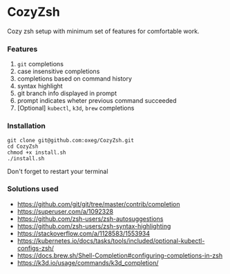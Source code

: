 # CozyZsh
Cozy zsh setup with minimum set of features for comfortable work.

### Features

1. `git` completions
1. case insensitive completions
1. completions based on command history
1. syntax highlight
1. git branch info displayed in prompt
1. prompt indicates wheter previous command succeeded
1. [Optional] `kubectl`, `k3d`, `brew` completions

### Installation

```
git clone git@github.com:oxeg/CozyZsh.git
cd CozyZsh
chmod +x install.sh
./install.sh
```
Don't forget to restart your terminal

### Solutions used

* https://github.com/git/git/tree/master/contrib/completion
* https://superuser.com/a/1092328
* https://github.com/zsh-users/zsh-autosuggestions
* https://github.com/zsh-users/zsh-syntax-highlighting
* https://stackoverflow.com/a/1128583/1553934
* https://kubernetes.io/docs/tasks/tools/included/optional-kubectl-configs-zsh/
* https://docs.brew.sh/Shell-Completion#configuring-completions-in-zsh
* https://k3d.io/usage/commands/k3d_completion/
